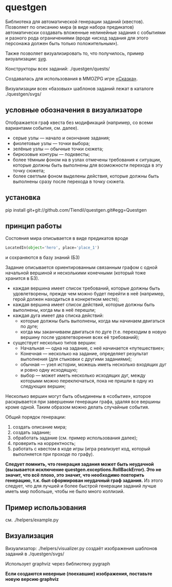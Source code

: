 

# questgen

Библиотека для автоматической генерации заданий (квестов). Позволяет по описанию мира (в виде набора предикатов) автоматически создавать вложенные нелинейные задания с событиями и разного рода ограничениями (вроде «исход задания для этого персонажа должен быть только положительным»).

Также позволяет визуализировать то, что получилось, пример визуализации: [svg](http://tiendil.org/static/trash/collect_debt.svg).

Конструкторы всех заданий: ./questgen/quests/

Создавалась для использования в MMOZPG игре [«Сказка»](http://the-tale.org).

Визуализации всех «базовых» шаблонов заданий лежат в каталоге ./questgen/svgs/

## условные обозначения в визуализаторе

Отображается граф квеста без модификаций (например, со всеми вариантами события, см. далее).

- серые узлы — начало и окончание задания;
- фиолетовые узлы — точки выбора;
- зелёные узлы — обычные точки сюжета;
- бирюзовые контуры — подквесты;
- более тёмным фоном на в узлах отмечены требования к ситуации, которые должны быть выполнены для возможности перехода в эту точку сюжета;
- более светлым фоном выделены действия, которые должны быть выполнены сразу после перехода в точку сюжета.

## установка

pip install git+git://github.com/Tiendil/questgen.git#egg=Questgen

## принцип работы

Состояния мира описывается в виде предикатов вроде

```python
LocatedIn(object='hero', place='place_1')
```

и сохраняются в базу знаний (БЗ)

Задание описывается ориентированным связанным графом с одной начальной вершиной и несколькими конечными (который тоже хранится в БЗ).

- каждая вершина имеет список требований, которые должны быть удовлетворены, прежде чем можно будет перейти в неё (например, герой должен находиться в конкретном месте);
- каждая вершина имеет список действий, которые должны быть выполнены, когда мы в неё перешли;
- каждая дуга имеет два списка действий:
  - которые должны быть выполнены, когда мы начинаем двигаться по дуге;
  - когда мы заканчиваем двигаться по дуге (т.е. переходим в новую вершину после удовлетворения всех её требований);
- существует несколько типов вершин:
  - Начальная — одна на задание, с неё начинается «путешествие»;
  - Конечная — несколько на задание, определяет результат выполнения (для стыковки с другими заданиями);
  - обычная — узел истории, можешь иметь несколько входящих дуг и ровно одну исходящую;
  - выбор — может иметь несколько исходящих дуг, между которыми можно переключаться, пока не пришли в одну из следующих вершин;

Несколько вершин могут быть объединены в «событие», которое раскрывается при завершении генерации графа, удаляя все вершины кроме одной. Таким образом можно делать случайные события.

Общий порядок генерации:

1. создать описание мира;
1. создать задание;
1. обработать задание (см. пример использования далее);
1. проверить на корректность;
1. работать с квестом в коде игры (игра реализует код, который выполняется при проходе по графу).

**Следует помнить, что генерация задания может быть неудачной (вызывается исключение questgen.exceptions.RollBackError). Это не значит, что всё плохо, это значит, что необходимо повторить генерацию, т.к. был сформирован неудачный граф задания.** Из этого следует, что для лучшей и более быстрой генерации заданий лучше иметь мир побольше, чтобы не было много коллизий.


## Пример использования

см. ./helpers/example.py

## Визуализация

Визуализатор: ./helpers/visualizer.py  создаёт изображения шаблонов заданий в ./questgen/svgs/

Использует graphviz через библиотеку pygraph

__Если создаются неверные (поехавшие) изображения, поставьте новую версию graphviz__
